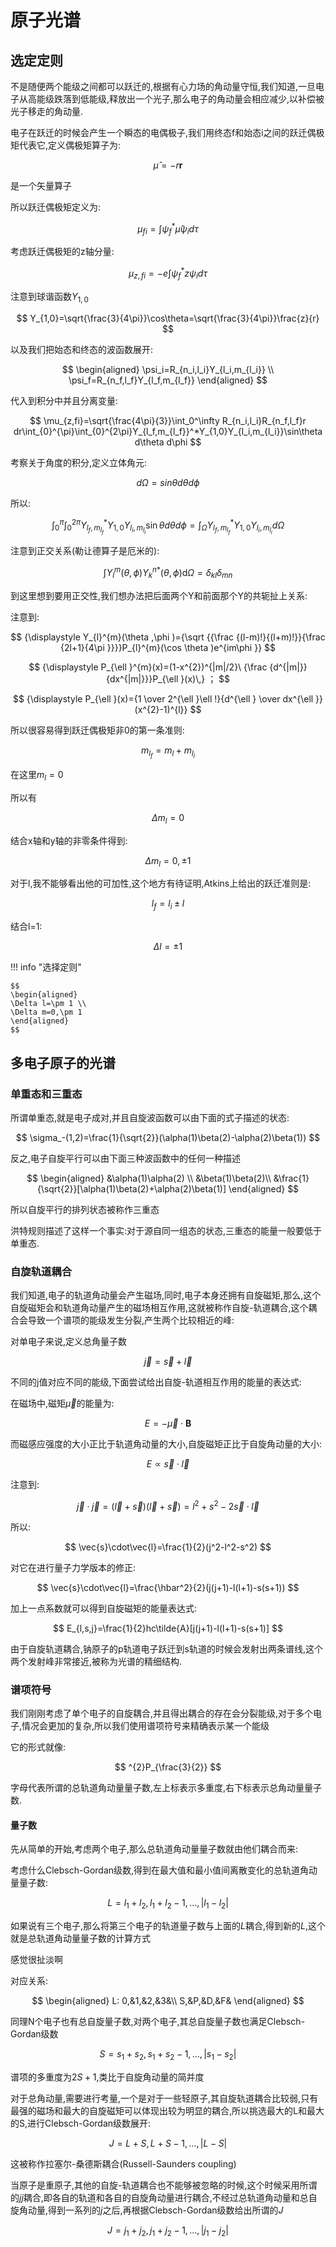 # 原子光谱

## 选定定则

不是随便两个能级之间都可以跃迁的,根据有心力场的角动量守恒,我们知道,一旦电子从高能级跌落到低能级,释放出一个光子,那么电子的角动量会相应减少,以补偿被光子移走的角动量.

电子在跃迁的时候会产生一个瞬态的电偶极子,我们用终态f和始态i之间的跃迁偶极矩代表它,定义偶极矩算子为:

$$
\hat{\mu}=-r\mathbf{r}
$$

是一个矢量算子

所以跃迁偶极矩定义为:

$$
\mu_{fi}=\int \psi_f^*\hat{\mu}\psi_i d\tau
$$

考虑跃迁偶极矩的z轴分量:

$$
\mu_{z,fi}=-e\int \psi_f^* z \psi_i d\tau
$$

注意到球谐函数$Y_{1,0}$

$$
Y_{1,0}=\sqrt{\frac{3}{4\pi}}\cos\theta=\sqrt{\frac{3}{4\pi}}\frac{z}{r}
$$

以及我们把始态和终态的波函数展开:

$$
\begin{aligned}
\psi_i=R_{n_i,l_i}Y_{l_i,m_{l_i}} \\
\psi_f=R_{n_f,l_f}Y_{l_f,m_{l_f}}
\end{aligned}
$$

代入到积分中并且分离变量:

$$
\mu_{z,fi}=\sqrt{\frac{4\pi}{3}}\int_0^\infty R_{n_i,l_i}R_{n_f,l_f}r dr\int_{0}^{\pi}\int_{0}^{2\pi}Y_{l_f,m_{l_f}}^*Y_{1,0}Y_{l_i,m_{l_i}}\sin\theta d\theta d\phi
$$

考察关于角度的积分,定义立体角元:

$$
d\Omega=sin\theta d\theta d\phi
$$

所以:

$$
\int_{0}^{\pi}\int_{0}^{2\pi}Y_{l_f,m_{l_f}}^*Y_{1,0}Y_{l_i,m_{l_i}}\sin\theta d\theta d\phi=\int_\Omega Y_{l_f,m_{l_f}}^*Y_{1,0}Y_{l_i,m_{l_i}} d\Omega
$$

注意到正交关系(勒让德算子是厄米的):

$$
{\displaystyle \int Y_{l}^{m}(\theta ,\phi )Y_{k}^{n*}(\theta ,\phi )\mathrm {d} \Omega =\delta _{kl}\delta _{mn}}
$$

到这里想到要用正交性,我们想办法把后面两个Y和前面那个Y的共轭扯上关系:

注意到:

$$
{\displaystyle Y_{l}^{m}(\theta ,\phi )={\sqrt {{\frac {(l-m)!}{(l+m)!}}{\frac {2l+1}{4\pi }}}}P_{l}^{m}(\cos \theta )e^{im\phi }}
$$

$$
{\displaystyle P_{\ell }^{m}(x)=(1-x^{2})^{|m|/2}\ {\frac {d^{|m|}}{dx^{|m|}}}P_{\ell }(x)\,} ；
$$

$$
{\displaystyle P_{\ell }(x)={1 \over 2^{\ell }\ell !}{d^{\ell } \over dx^{\ell }}(x^{2}-1)^{l}} 
$$

所以很容易得到跃迁偶极矩非0的第一条准则:

$$
m_{l_f}=m_{l}+m_{l_{i}}
$$

在这里$m_l=0$

所以有

$$
\Delta m_l=0
$$

结合x轴和y轴的非零条件得到:

$$
\Delta m_l=0,\pm 1
$$

对于l,我不能够看出他的可加性,这个地方有待证明,Atkins上给出的跃迁准则是:

$$
l_f=l_i\pm l 
$$

结合l=1:

$$
\Delta l=\pm 1
$$

!!! info "选择定则"

    $$
    \begin{aligned}
    \Delta l=\pm 1 \\
    \Delta m=0,\pm 1
    \end{aligned}
    $$

## 多电子原子的光谱

### 单重态和三重态

所谓单重态,就是电子成对,并且自旋波函数可以由下面的式子描述的状态:

$$
\sigma_-(1,2)=\frac{1}{\sqrt{2}}(\alpha(1)\beta(2)-\alpha(2)\beta(1))
$$

反之,电子自旋平行可以由下面三种波函数中的任何一种描述

$$
\begin{aligned}
&\alpha(1)\alpha(2) \\
&\beta(1)\beta(2)\\
&\frac{1}{\sqrt{2}}[\alpha(1)\beta(2)+\alpha(2)\beta(1)]
\end{aligned}
$$

所以自旋平行的排列状态被称作三重态

洪特规则描述了这样一个事实:对于源自同一组态的状态,三重态的能量一般要低于单重态.

### 自旋轨道耦合

我们知道,电子的轨道角动量会产生磁场,同时,电子本身还拥有自旋磁矩,那么,这个自旋磁矩会和轨道角动量产生的磁场相互作用,这就被称作自旋-轨道耦合,这个耦合会导致一个谱项的能级发生分裂,产生两个比较相近的峰:

对单电子来说,定义总角量子数

$$
\vec{j}=\vec{s}+\vec{l}
$$

不同的j值对应不同的能级,下面尝试给出自旋-轨道相互作用的能量的表达式:

在磁场中,磁矩$\vec{\mu}$的能量为:

$$
E=-\vec{\mu}\cdot \mathbf{B}
$$

而磁感应强度的大小正比于轨道角动量的大小,自旋磁矩正比于自旋角动量的大小:

$$
E \propto \vec{s}\cdot \vec{l}
$$

注意到:

$$
\vec{j}\cdot\vec{j}=(\vec{l}+\vec{s})(\vec{l}+\vec{s})=l^2+s^2-2\vec{s}\cdot\vec{l}
$$

所以:

$$
\vec{s}\cdot\vec{l}=\frac{1}{2}(j^2-l^2-s^2)
$$

对它在进行量子力学版本的修正:

$$
\vec{s}\cdot\vec{l}=\frac{\hbar^2}{2}(j(j+1)-l(l+1)-s(s+1))
$$

加上一点系数就可以得到自旋磁矩的能量表达式:

$$
E_{l,s,j}=\frac{1}{2}hc\tilde{A}[j(j+1)-l(l+1)-s(s+1)]
$$

由于自旋轨道耦合,钠原子的p轨道电子跃迁到s轨道的时候会发射出两条谱线,这个两个发射峰非常接近,被称为光谱的精细结构.

### 谱项符号

我们刚刚考虑了单个电子的自旋耦合,并且得出耦合的存在会分裂能级,对于多个电子,情况会更加的复杂,所以我们使用谱项符号来精确表示某一个能级

它的形式就像:

$$
^{2}P_{\frac{3}{2}}
$$

字母代表所谓的总轨道角动量量子数,左上标表示多重度,右下标表示总角动量量子数.

#### 量子数

先从简单的开始,考虑两个电子,那么总轨道角动量量子数就由他们耦合而来:

考虑什么Clebsch-Gordan级数,得到在最大值和最小值间离散变化的总轨道角动量量子数:

$$
L=l_1+l_2,l_1+l_2-1, \ldots ,|l_1-l_2|
$$

如果说有三个电子,那么将第三个电子的轨道量子数与上面的$L$耦合,得到新的$L$,这个就是总轨道角动量量子数的计算方式

感觉很扯淡啊

对应关系:

$$
\begin{aligned}
L: 0,&1,&2,&3&\\
S,&P,&D,&F&
\end{aligned}
$$

同理N个电子也有总自旋量子数,对两个电子,其总自旋量子数也满足Clebsch-Gordan级数

$$
S=s_1+s_2,s_1+s_2-1, \ldots ,|s_1-s_2|
$$

谱项的多重度为$2S+1$,类比于自旋角动量的简并度

对于总角动量,需要进行考量,一个是对于一些轻原子,其自旋轨道耦合比较弱,只有最强的磁场和最大的自旋磁矩可以体现出较为明显的耦合,所以挑选最大的L和最大的S,进行Clebsch-Gordan级数展开:

$$
J=L+S,L+S-1, \ldots ,|L-S|
$$

这被称作拉塞尔-桑德斯耦合(Russell-Saunders coupling)

当原子是重原子,其他的自旋-轨道耦合也不能够被忽略的时候,这个时候采用所谓的$jj$耦合,即各自的轨道和各自的自旋角动量进行耦合,不经过总轨道角动量和总自旋角动量,得到一系列的$j$之后,再根据Clebsch-Gordan级数给出所谓的$J$

$$
J=j_1+j_2,j_1+j_2-1, \ldots ,|j_1-j_2|
$$